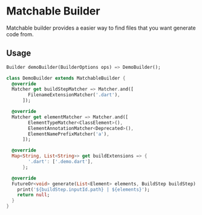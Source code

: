 # Matchable Builder
Matchable builder provides a easier way to find files that you want generate code from.

## Usage
```dart
Builder demoBuilder(BuilderOptions ops) => DemoBuilder();

class DemoBuilder extends MatchableBuilder {
  @override
  Matcher get buildStepMatcher => Matcher.and([
        FilenameExtensionMatcher('.dart'),
      ]);

  @override
  Matcher get elementMatcher => Matcher.and([
        ElementTypeMatcher<ClassElement>(),
        ElementAnnotationMatcher<Deprecated>(),
        ElementNamePrefixMatcher('a'),
      ]);

  @override
  Map<String, List<String>> get buildExtensions => {
        '.dart': ['.demo.dart'],
      };

  @override
  FutureOr<void> generate(List<Element> elements, BuildStep buildStep) {
    print('${buildStep.inputId.path} | ${elements}');
    return null;
  }
}
```
